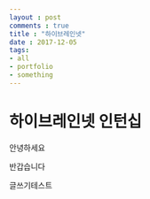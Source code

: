 ```yaml
---
layout : post
comments : true
title : "하이브레인넷"
date : 2017-12-05
tags:
- all
- portfolio
- something
---
```



하이브레인넷 인턴십
==================

안녕하세요

반갑습니다

글쓰기테스트
